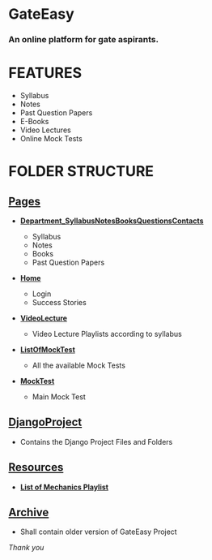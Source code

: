 # GateEasy
### An online platform for gate aspirants.

# FEATURES
- Syllabus
- Notes
- Past Question Papers
- E-Books
- Video Lectures
- Online Mock Tests

# FOLDER STRUCTURE

## [Pages](https://github.com/akash2099/GateEasy/tree/main/Pages)

- [**Department_SyllabusNotesBooksQuestionsContacts**](https://github.com/akash2099/GateEasy/tree/main/Pages/Department_SyllabusNotesBooksQuestionsContacts)
  - Syllabus
  - Notes
  - Books
  - Past Question Papers
  
- [**Home**](https://github.com/akash2099/GateEasy/tree/main/Pages/Home)
  - Login
  - Success Stories
  
 - [**VideoLecture**](https://github.com/akash2099/GateEasy/tree/main/Pages/VideoLecture)
   - Video Lecture Playlists according to syllabus

- [**ListOfMockTest**](https://github.com/akash2099/GateEasy/tree/main/Pages/ListOfMockTest)
   - All the available Mock Tests

- [**MockTest**](https://github.com/akash2099/GateEasy/tree/main/Pages/MockTest)
  - Main Mock Test
  
## [DjangoProject](https://github.com/akash2099/GateEasy/tree/main/DjangoProject)
  - Contains the Django Project Files and Folders
 
## [Resources](https://github.com/akash2099/GateEasy/tree/main/Resources)

- [**List of Mechanics Playlist**](https://github.com/akash2099/GateEasy/blob/main/Resources/Playlist_Mechanics.txt)

## [Archive](https://github.com/akash2099/GateEasy/tree/main/Archive)
  - Shall contain older version of GateEasy Project
  

*Thank you*
